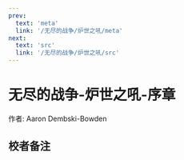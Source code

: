 ```yaml
---
prev:
  text: 'meta'
  link: '/无尽的战争/炉世之吼/meta'
next:
  text: 'src'
  link: '/无尽的战争/炉世之吼/src'
---
```


# 无尽的战争-炉世之吼-序章

作者: Aaron Dembski-Bowden

## 校者备注
